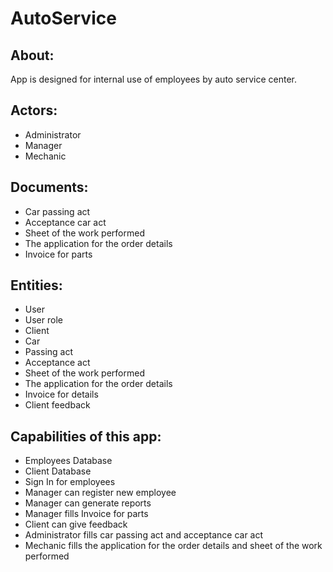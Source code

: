 # AutoService

## About:
App is designed for internal use of employees by auto service center.

## Actors:
* Administrator
* Manager
* Mechanic

## Documents:
* Car passing act
* Acceptance car act
* Sheet of the work performed
* The application for the order details
* Invoice for parts

## Entities:
* User
* User role
* Client
* Car
* Passing act
* Acceptance act
* Sheet of the work performed
* The application for the order details
* Invoice for details
* Client feedback

## Capabilities of this app:
* Employees Database
* Client Database
* Sign In for employees
* Manager can register new employee
* Manager can generate reports
* Manager fills Invoice for parts
* Client can give feedback
* Administrator fills car passing act and acceptance car act
* Mechanic fills the application for the order details and sheet of the work performed
